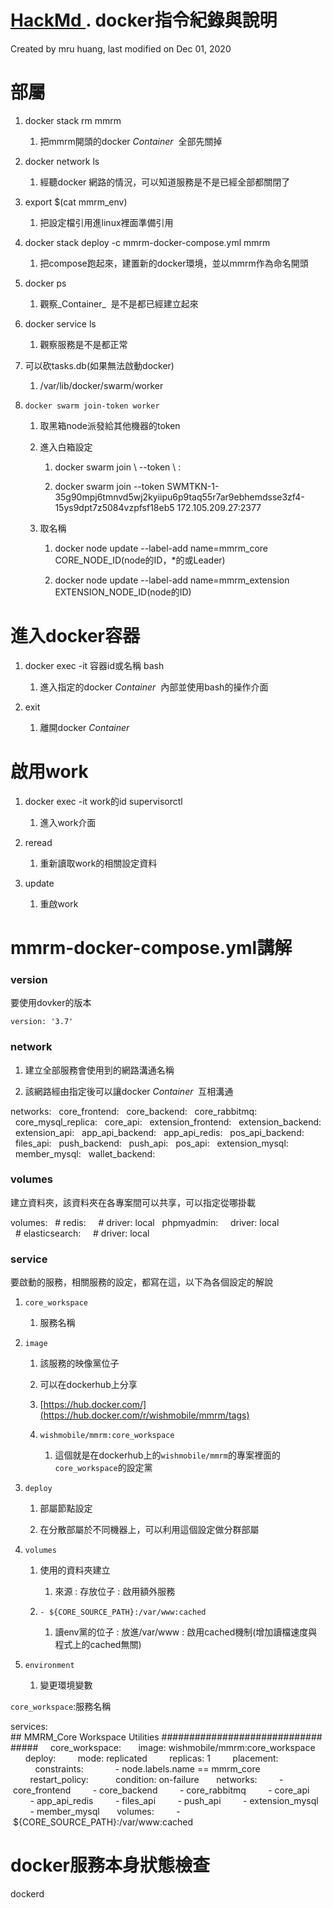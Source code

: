 
[ HackMd ](https://hackmd.io/@pONMMCWcRMSASTBgLGLkyg/mru_docker_install).
docker指令紀錄與說明
==========================

Created by mru huang, last modified on Dec 01, 2020

部屬
==

1.  docker stack rm mmrm
    
    1.  把mmrm開頭的docker _Container_  全部先關掉
        
2.  docker network ls
    
    1.  經聽docker 網路的情況，可以知道服務是不是已經全部都關閉了
        
3.  export $(cat mmrm\_env)
    
    1.  把設定檔引用進linux裡面準備引用
        
4.  docker stack deploy -c mmrm-docker-compose.yml mmrm
    
    1.  把compose跑起來，建置新的docker環境，並以mmrm作為命名開頭
        
5.  docker ps
    
    1.  觀察_Container_  是不是都已經建立起來
        
6.  docker service ls
    
    1.  觀察服務是不是都正常
        
7.  可以砍tasks.db(如果無法啟動docker)
    
    1.  /var/lib/docker/swarm/worker
        
8.  `docker swarm join-token worker`
    
    1.  取黑箱node派發給其他機器的token
        
    2.  進入白箱設定
        
        1.  docker swarm join \\ --token <token> \\ <myvm ip>:<port>
            
        2.  docker swarm join --token SWMTKN-1-35g90mpj6tmnvd5wj2kyiipu6p9taq55r7ar9ebhemdsse3zf4-15ys9dpt7z5084vzpfsf18eb5 172.105.209.27:2377
            
    3.  取名稱
        
        1.  docker node update --label-add name=mmrm\_core CORE\_NODE\_ID(node的ID，\*的或Leader)
            
        2.  docker node update --label-add name=mmrm\_extension EXTENSION\_NODE\_ID(node的ID)
            

進入docker容器
==========

1.  docker exec -it 容器id或名稱 bash
    
    1.  進入指定的docker _Container_  內部並使用bash的操作介面
        
2.  exit
    
    1.  離開docker _Container_ 
        

啟用work
======

1.  docker exec -it work的id supervisorctl
    
    1.  進入work介面
        
2.  reread
    
    1.  重新讀取work的相關設定資料
        
3.  update
    
    1.  重啟work
        

mmrm-docker-compose.yml講解
=========================

### version

要使用dovker的版本

`version: '3.7'`

### network

1.  建立全部服務會使用到的網路溝通名稱
    
2.  該網路經由指定後可以讓docker _Container_  互相溝通
    

networks:
  core\_frontend:
  core\_backend:
  core\_rabbitmq:
  core\_mysql\_replica:
  core\_api:
  extension\_frontend:
  extension\_backend:
  extension\_api:
  app\_api\_backend:
  app\_api\_redis:
  pos\_api\_backend:
  files\_api:
  push\_backend:
  push\_api:
  pos\_api:
  extension\_mysql:
  member\_mysql:
  wallet\_backend:

### volumes

建立資料夾，該資料夾在各專案間可以共享，可以指定從哪掛載

volumes:
  # redis:
    # driver: local
  phpmyadmin:
    driver: local
  # elasticsearch:
    # driver: local

### service

要啟動的服務，相關服務的設定，都寫在這，以下為各個設定的解說

1.  `core_workspace`
    
    1.  服務名稱
        
2.  `image`
    
    1.  該服務的映像黨位子
        
    2.  可以在dockerhub上分享
        
    3.  [https://hub.docker.com/](https://hub.docker.com/r/wishmobile/mmrm/tags)
        
    4.  `wishmobile/mmrm:core_workspace`
        
        1.  這個就是在dockerhub上的`wishmobile/mmrm`的專案裡面的`core_workspace`的設定黨
            
3.  `deploy`
    
    1.  部屬節點設定
        
    2.  在分散部屬於不同機器上，可以利用這個設定做分群部屬
        
4.  `volumes`
    
    1.  使用的資料夾建立
        
        1.  來源 : 存放位子 : 啟用額外服務
            
    2.  `- ${CORE_SOURCE_PATH}:/var/www:cached`
        
        1.  讀env黨的位子 : 放進/var/www : 啟用cached機制(增加讀檔速度與程式上的cached無關)
            
5.  `environment`
    
    1.  變更環境變數
        

`core_workspace`:服務名稱

services:
## MMRM\_Core Workspace Utilities ##################################
    core\_workspace:
      image: wishmobile/mmrm:core\_workspace
      deploy:
        mode: replicated
        replicas: 1
        placement:
          constraints:
            - node.labels.name == mmrm\_core
        restart\_policy:
          condition: on-failure
      networks:
        - core\_frontend
        - core\_backend
        - core\_rabbitmq
        - core\_api
        - app\_api\_redis
        - files\_api
        - push\_api
        - extension\_mysql
        - member\_mysql
      volumes:
        - ${CORE\_SOURCE\_PATH}:/var/www:cached

docker服務本身狀態檢查
==============

dockerd
